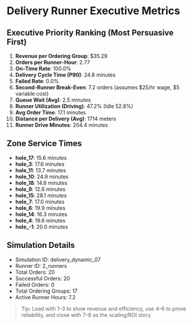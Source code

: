 # Delivery Runner Executive Metrics

## Executive Priority Ranking (Most Persuasive First)
1. **Revenue per Ordering Group**: $35.29
2. **Orders per Runner‑Hour**: 2.77
3. **On‑Time Rate**: 100.0%
4. **Delivery Cycle Time (P90)**: 24.8 minutes
5. **Failed Rate**: 0.0%
6. **Second‑Runner Break‑Even**: 7.2 orders (assumes $25/hr wage, $5 variable cost)
7. **Queue Wait (Avg)**: 2.5 minutes
8. **Runner Utilization (Driving)**: 47.2% (Idle 52.8%)
9. **Avg Order Time**: 17.1 minutes
10. **Distance per Delivery (Avg)**: 1714 meters
11. **Runner Drive Minutes**: 204.4 minutes

## Zone Service Times
- **hole_17**: 15.6 minutes
- **hole_3**: 17.6 minutes
- **hole_11**: 13.7 minutes
- **hole_10**: 24.9 minutes
- **hole_18**: 14.6 minutes
- **hole_9**: 12.6 minutes
- **hole_15**: 28.1 minutes
- **hole_7**: 17.0 minutes
- **hole_6**: 19.9 minutes
- **hole_14**: 16.3 minutes
- **hole_4**: 19.6 minutes
- **hole_-1**: 20.0 minutes


## Simulation Details
- Simulation ID: delivery_dynamic_07
- Runner ID: 2_runners
- Total Orders: 20
- Successful Orders: 20
- Failed Orders: 0
- Total Ordering Groups: 17
- Active Runner Hours: 7.2

> Tip: Lead with 1–3 to show revenue and efficiency, use 4–6 to prove reliability, and close with 7–8 as the scaling/ROI story.
